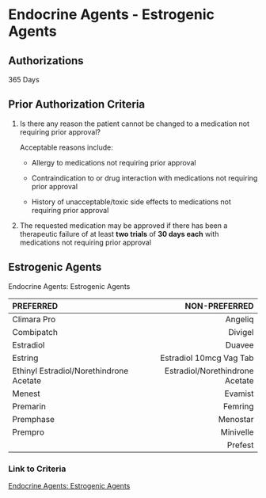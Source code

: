 # Endocrine Agents - Estrogenic Agents

## Authorizations

365 Days

## Prior Authorization Criteria

1. Is there any reason the patient cannot be changed to a medication not requiring prior approval?

    Acceptable reasons include:

    - Allergy to medications not requiring prior approval

    - Contraindication to or drug interaction with medications not requiring prior approval

    - History of unacceptable/toxic side effects to medications not requiring prior approval

2. The requested medication may be approved if there has been a therapeutic failure of at least **two trials** of **30 days each** with medications not requiring prior approval

## Estrogenic Agents

Endocrine Agents: Estrogenic Agents

| PREFERRED | NON-PREFERRED |
| :--- | ---: |
| Climara Pro | Angeliq                    |
| Combipatch  | Divigel                    |
| Estradiol   | Duavee                     |
| Estring     | Estradiol 10mcg Vag Tab    |
| Ethinyl Estradiol/Norethindrone Acetate  | Estradiol/Norethindrone Acetate  |
| Menest      | Evamist                    |
| Premarin    | Femring                    |
| Premphase   | Menostar                   |
| Prempro     | Minivelle                  |
|             | Prefest                    |

### Link to Criteria

[Endocrine Agents: Estrogenic Agents](https://pharmacy.medicaid.ohio.gov/sites/default/files/20220415_UPDL_Criteria_FINAL_.pdf#page=51)
